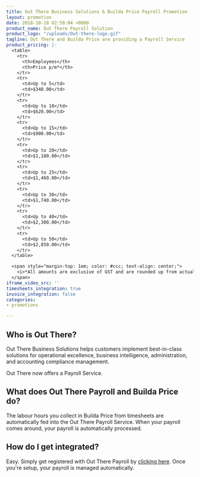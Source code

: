```yaml
---
title: Out There Business Solutions & Builda Price Payroll Promotion
layout: promotion
date: 2018-10-18 02:59:04 +0000
product_name: Out There Payroll Solution
product_logo: "/uploads/Out-there-logo.gif"
tagline: Out There and Builda Price are providing a Payroll Service
product_pricing: |-
  <table>
    <tr>
      <th>Employees</th>
      <th>Price p/m*</th>
    </tr>
    <tr>
      <td>Up to 5</td>
      <td>$340.00</td>
    </tr>
    <tr>
      <td>Up to 10</td>
      <td>$620.00</td>
    </tr>
    <tr>
      <td>Up to 15</td>
      <td>$900.00</td>
    </tr>
    <tr>
      <td>Up to 20</td>
      <td>$1,180.00</td>
    </tr>
    <tr>
      <td>Up to 25</td>
      <td>$1,460.00</td>
    </tr>
    <tr>
      <td>Up to 30</td>
      <td>$1,740.00</td>
    </tr>
    <tr>
      <td>Up to 40</td>
      <td>$2,300.00</td>
    </tr>
    <tr>
      <td>Up to 50</td>
      <td>$2,850.00</td>
    </tr>
  </table>

  <span style="margin-top: 1em; color: #ccc; text-align: center;">
    <i>*All amounts are exclusive of GST and are rounded up from actual pricing.</i>
  </span>
iframe_video_src: ''
timesheets_integration: true
invoice_integration: false
categories:
- promotions

---
```

## Who is Out There?

Out There Business Solutions helps customers implement best-in-class solutions for operational excellence, business intelligence, administration, and accounting compliance management.  
  
Out There now offers a Payroll Service. 

## What does Out There Payroll and Builda Price do?

The labour hours you collect in Builda Price from timesheets are automatically fed into the Out There Payroll Service. When your payroll comes around, your payroll is automatically processed.

## How do I get integrated?

Easy. Simply get registered with Out There Payroll by [clicking here](#). Once you're setup, your payroll is managed automatically.